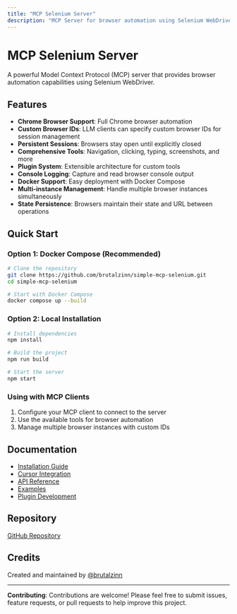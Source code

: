 ```yaml
---
title: "MCP Selenium Server"
description: "MCP Server for browser automation using Selenium WebDriver"
---
```


# MCP Selenium Server

A powerful Model Context Protocol (MCP) server that provides browser automation capabilities using Selenium WebDriver.

## Features

- **Chrome Browser Support**: Full Chrome browser automation
- **Custom Browser IDs**: LLM clients can specify custom browser IDs for session management
- **Persistent Sessions**: Browsers stay open until explicitly closed
- **Comprehensive Tools**: Navigation, clicking, typing, screenshots, and more
- **Plugin System**: Extensible architecture for custom tools
- **Console Logging**: Capture and read browser console output
- **Docker Support**: Easy deployment with Docker Compose
- **Multi-instance Management**: Handle multiple browser instances simultaneously
- **State Persistence**: Browsers maintain their state and URL between operations

## Quick Start

### Option 1: Docker Compose (Recommended)

```bash
# Clone the repository
git clone https://github.com/brutalzinn/simple-mcp-selenium.git
cd simple-mcp-selenium

# Start with Docker Compose
docker compose up --build
```

### Option 2: Local Installation

```bash
# Install dependencies
npm install

# Build the project
npm run build

# Start the server
npm start
```

### Using with MCP Clients

1. Configure your MCP client to connect to the server
2. Use the available tools for browser automation
3. Manage multiple browser instances with custom IDs

## Documentation

- [Installation Guide](getting-started/installation/)
- [Cursor Integration](getting-started/cursor-setup/)
- [API Reference](api-reference/)
- [Examples](examples/)
- [Plugin Development](plugins/)

## Repository

[GitHub Repository](https://github.com/brutalzinn/simple-mcp-selenium)

## Credits

Created and maintained by [@brutalzinn](https://github.com/brutalzinn)

---

**Contributing**: Contributions are welcome! Please feel free to submit issues, feature requests, or pull requests to help improve this project.

